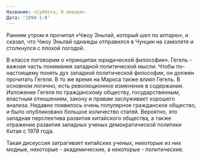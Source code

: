 ```yaml
---
Название: «Суббота, 8 января»
Дата: '1994-1-8'
---
```

Ранним утром я прочитал «Чжоу Эньлай, который шел по алтарю», и сказал, что Чжоу Эньлай однажды отправился в Чунцин на самолете и столкнулся с плохой погодой.

В классе поговорим о «принципах юридической философии». Гегель - важная часть понимания западной политической мысли. Чтобы по-настоящему понять дух западной политической философии, он должен прочитать Гегеля. В то же время на Маркса также влиял Гегель. В основном логично, есть революционное изменение в содержании. Изложение Гегеля по гражданскому обществу, государственным, властным отношениям, закону и правам заслуживает хорошего анализа. Недавно появилось очень популярное гражданское общество, и было опубликовано большое количество статей. Вероятно, это западная перспектива развития китайского общества, а также отражение развития западных ученых демократической политики Китая с 1978 года.

Такая дискуссия затрагивает китайских ученых, некоторые из них модные, некоторые - академические, а некоторые - политические.
